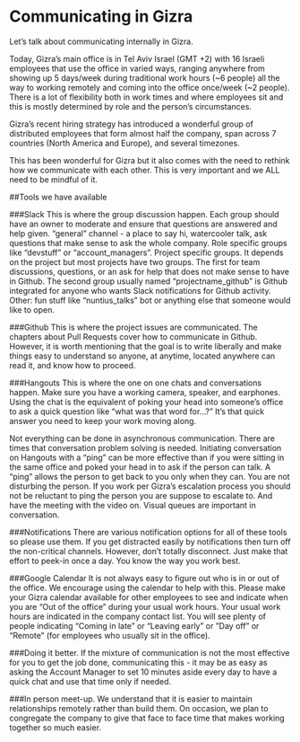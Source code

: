 # Communicating in Gizra

Let’s talk about communicating internally in Gizra.  

Today, Gizra’s main office is in Tel Aviv Israel (GMT +2) with 16 Israeli employees that use the office in
varied ways, ranging anywhere from showing up 5 days/week during traditional work hours (~6 people) all the
way
to working remotely and coming into the office once/week (~2 people). There is a lot of flexibility both in
work times and where employees sit and this is mostly determined by role and the person’s circumstances.  

Gizra’s recent hiring strategy has introduced a wonderful group of distributed employees that form almost half
the company, span across 7 countries (North America and Europe), and several timezones.

This has been wonderful for Gizra but it also comes with the need to rethink how we communicate with each
other. This is very important and we ALL need to be mindful of it.  

##Tools we have available

###Slack
This is where the group discussion happen. Each group should have an owner to moderate and ensure that
questions are answered and help given.
“general” channel - a place to say hi, watercooler talk, ask questions that make sense to ask the whole
company.
Role specific groups like “devstuff” or “account_managers”.
Project specific groups. It depends on the project but most projects have two groups. The first for team
discussions, questions, or an ask for help that does not make sense to have in Github.  The second group
usually named “projectname_github” is Github integrated for anyone who wants Slack notifications for Github
activity.
Other: fun stuff like “nuntius_talks” bot or anything else that someone would like to open.

###Github
This is where the project issues are communicated.
The chapters about Pull Requests cover how to communicate in Github. However, it is worth mentioning that the
goal is to write liberally and make things easy to understand so anyone, at anytime, located anywhere can
read it, and know how to proceed.

###Hangouts
This is where the one on one chats and conversations happen. Make sure you have a working camera, speaker, and earphones.
Using the chat is the equivalent of poking your head into someone’s office to ask a quick question like  “what was that word for…?” It’s that quick answer you need to keep your work moving along.

Not everything can be done in asynchronous communication. There are times that conversation problem solving
is needed.  Initiating conversation on Hangouts with a “ping” can be more effective than if you were sitting
in the same office and poked your head in to ask if the person can talk. A “ping” allows the person to get
back to you only when they can.  You are not disturbing the person. If you work per Gizra’s escalation
process you should not be reluctant to ping the person you are suppose to escalate to.  And have the meeting
with the video on. Visual queues are important in conversation.

###Notifications
There are various notification options for all of these tools so please use them. If you get distracted
easily by notifications then turn off the non-critical channels.  However, don’t totally disconnect. Just
make that effort to peek-in once a day. You know the way you work best.

###Google Calendar
It is not always easy to figure out who is in or out of the office. We encourage using the calendar to help
with this.  Please make your Gizra calendar available for other employees to see and indicate when you are
“Out of the office” during your usual work hours. Your usual work hours are indicated in the company contact
list. You will see plenty of people indicating “Coming in late” or “Leaving early” or ”Day off” or “Remote”
(for employees who usually sit in the office).

###Doing it better.
If the mixture of communication is not the most effective for you to get the job done, communicating this -
it may be as easy as asking the Account Manager to set 10 minutes aside every day to have a quick chat and
use that time only if needed.  

###In person meet-up.
We understand that it is easier to maintain relationships remotely rather than build them. On occasion, we
plan to congregate the company to give that face to face time that makes working together so much easier.
